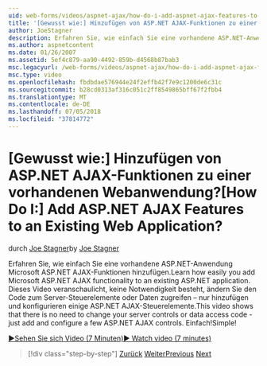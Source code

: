 ```yaml
---
uid: web-forms/videos/aspnet-ajax/how-do-i-add-aspnet-ajax-features-to-an-existing-web-application
title: '[Gewusst wie:] Hinzufügen von ASP.NET AJAX-Funktionen zu einer vorhandenen Webanwendung? | Microsoft-Dokumentation'
author: JoeStagner
description: Erfahren Sie, wie einfach Sie eine vorhandene ASP.NET-Anwendung Microsoft ASP.NET AJAX-Funktionen hinzufügen. In diesem Video zeigt an, dass nicht erforderlich, Ihre Server ändern...
ms.author: aspnetcontent
ms.date: 01/26/2007
ms.assetid: 5ef4c879-aa90-4492-859b-d4568b87bab3
msc.legacyurl: /web-forms/videos/aspnet-ajax/how-do-i-add-aspnet-ajax-features-to-an-existing-web-application
msc.type: video
ms.openlocfilehash: fbdbdae576944e24f2effb42f7e9c1200de6c31c
ms.sourcegitcommit: b28cd0313af316c051c2ff8549865bff67f2fbb4
ms.translationtype: MT
ms.contentlocale: de-DE
ms.lasthandoff: 07/05/2018
ms.locfileid: "37814772"
---
```

<a name="how-do-i-add-aspnet-ajax-features-to-an-existing-web-application"></a><span data-ttu-id="930c6-105">[Gewusst wie:] Hinzufügen von ASP.NET AJAX-Funktionen zu einer vorhandenen Webanwendung?</span><span class="sxs-lookup"><span data-stu-id="930c6-105">[How Do I:] Add ASP.NET AJAX Features to an Existing Web Application?</span></span>
====================
<span data-ttu-id="930c6-106">durch [Joe Stagner](https://github.com/JoeStagner)</span><span class="sxs-lookup"><span data-stu-id="930c6-106">by [Joe Stagner](https://github.com/JoeStagner)</span></span>

<span data-ttu-id="930c6-107">Erfahren Sie, wie einfach Sie eine vorhandene ASP.NET-Anwendung Microsoft ASP.NET AJAX-Funktionen hinzufügen.</span><span class="sxs-lookup"><span data-stu-id="930c6-107">Learn how easily you add Microsoft ASP.NET AJAX functionality to an existing ASP.NET application.</span></span> <span data-ttu-id="930c6-108">Dieses Video veranschaulicht, keine Notwendigkeit besteht, ändern Sie den Code zum Server-Steuerelemente oder Daten zugreifen – nur hinzufügen und konfigurieren einige ASP.NET AJAX-Steuerelemente.</span><span class="sxs-lookup"><span data-stu-id="930c6-108">This video shows that there is no need to change your server controls or data access code - just add and configure a few ASP.NET AJAX controls.</span></span> <span data-ttu-id="930c6-109">Einfach!</span><span class="sxs-lookup"><span data-stu-id="930c6-109">Simple!</span></span>

[<span data-ttu-id="930c6-110">&#9654;Sehen Sie sich Video (7 Minuten)</span><span class="sxs-lookup"><span data-stu-id="930c6-110">&#9654; Watch video (7 minutes)</span></span>](https://channel9.msdn.com/Blogs/ASP-NET-Site-Videos/how-do-i-add-aspnet-ajax-features-to-an-existing-web-application)

> [!div class="step-by-step"]
> <span data-ttu-id="930c6-111">[Zurück](how-do-i-make-client-side-network-callbacks-with-aspnet-ajax.md)
> [Weiter](how-do-i-aspnet-ajax-enable-an-existing-web-service.md)</span><span class="sxs-lookup"><span data-stu-id="930c6-111">[Previous](how-do-i-make-client-side-network-callbacks-with-aspnet-ajax.md)
[Next](how-do-i-aspnet-ajax-enable-an-existing-web-service.md)</span></span>
